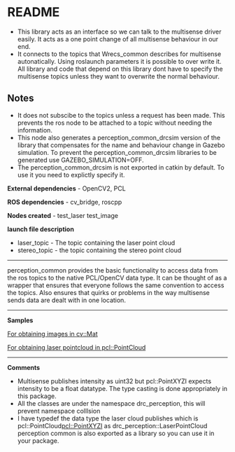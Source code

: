 README
======

* This library acts as an interface so we can talk to the multisense driver easily. It acts as a one point change of all multisense behaviour in our end.
* It connects to the topics that Wrecs_common describes for multisense autonatically. Using roslaunch parameters it is possible to over write it. All library and code that depend on this library dont have to specify the multisense topics unless they want to overwrite the normal behaviour.

Notes
-----
* It does not subscibe to the topics unless a request has been made. This prevents the ros node to be attached to a topic without needing the information.
* This node also generates a perception_common_drcsim version of the library that compensates for the name and behaviour change in Gazebo simulation. To prevent the perception_common_drcsim libraries to be generated use GAZEBO_SIMULATION=OFF.
* The perception_common_drcsim is not exported in catkin by default. To use it you need to explictly specify it.

**External dependencies** - OpenCV2, PCL 

**ROS dependencies**  - cv_bridge, roscpp 

**Nodes created**  - test_laser test_image 

**launch file description**

* laser_topic - The topic containing the laser point cloud
* stereo_topic - the topic containing the stereo point cloud 

***

perception_common provides the basic functionality to access data from the ros topics to the native PCL/OpenCV data type. It can be thought of as a wrapper that ensures that everyone follows the same convention to access the topics. Also ensures that quirks or problems in the way multisense sends data are dealt with in one location.

***
**Samples**

[For obtaining images in cv::Mat](https://github.com/WPI-Atlas-Lab/drc/blob/master/wrecs_perception/perception_common/src/test_image.cpp)

[For obtaining laser pointcloud in pcl::PointCloud](https://github.com/WPI-Atlas-Lab/drc/blob/master/wrecs_perception/perception_common/src/test_laser.cpp)

***
**Comments**
* Multisense publishes intensity as uint32 but pcl::PointXYZI expects intensity to be a float datatype. The type casting is done appropriately in this package.
* All the classes are under the namespace drc_perception, this will prevent namespace colllsion
* I have typedef the data type the laser cloud publishes which is pcl::PointCloud<pcl::PointXYZI> as drc_perception::LaserPointCloud
perception common is also exported as a library so you can use it in your package.


